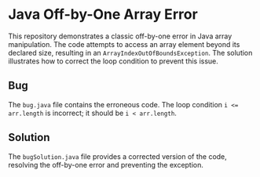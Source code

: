 # Java Off-by-One Array Error

This repository demonstrates a classic off-by-one error in Java array manipulation. The code attempts to access an array element beyond its declared size, resulting in an `ArrayIndexOutOfBoundsException`. The solution illustrates how to correct the loop condition to prevent this issue.

## Bug
The `bug.java` file contains the erroneous code.  The loop condition `i <= arr.length` is incorrect; it should be `i < arr.length`.

## Solution
The `bugSolution.java` file provides a corrected version of the code, resolving the off-by-one error and preventing the exception.